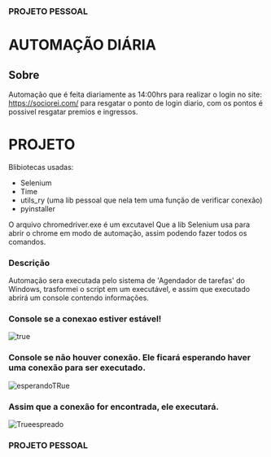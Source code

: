 ### PROJETO PESSOAL
# AUTOMAÇÃO DIÁRIA

## Sobre
Automação que é feita diariamente as 14:00hrs para realizar o login no site: https://sociorei.com/ para resgatar o ponto de login diario, com os pontos é possivel resgatar premios e ingressos.

# PROJETO
Blibiotecas usadas:
- Selenium
- Time
- utils_ry (uma lib pessoal que nela tem uma função de verificar conexão)
- pyinstaller

O arquivo chromedriver.exe é um excutavel Que a lib Selenium usa para abrir o chrome em modo de automação, assim podendo fazer todos os comandos.
 
### Descrição
Automação sera executada pelo sistema de 'Agendador de tarefas' do Windows, trasformei o script em um executável, e assim que executado abrirá um console contendo informações.

### Console se a conexao estiver estável!
![true](https://user-images.githubusercontent.com/94659270/151069457-fc50c770-f7b1-4580-801d-2324f7c2a8f2.png)

### Console se não houver conexão. Ele ficará esperando haver uma conexão para ser executado.
![esperandoTRue](https://user-images.githubusercontent.com/94659270/151069604-33b79101-7568-4c20-aed2-d73defa05a76.png)

### Assim que a conexão for encontrada, ele executará.
![Trueespreado](https://user-images.githubusercontent.com/94659270/151069656-a73ed99a-08e3-4cf7-bc59-8f4e3d0cf7bc.png)
### PROJETO PESSOAL
